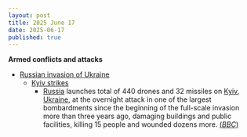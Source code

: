 ```yaml
---
layout: post
title: 2025 June 17
date: 2025-06-17
published: true
---
```



**Armed conflicts and attacks**

* [Russian invasion of Ukraine](https://en.wikipedia.org/wiki/Russian_invasion_of_Ukraine "Russian invasion of Ukraine")
  + [Kyiv strikes](https://en.wikipedia.org/wiki/Kyiv_strikes_%282022%E2%80%93present%29 "Kyiv strikes (2022–present)")
    - [Russia](https://en.wikipedia.org/wiki/Russian_Armed_Forces "Russian Armed Forces") launches total of 440 drones and 32 missiles on [Kyiv](https://en.wikipedia.org/wiki/Kyiv "Kyiv"), [Ukraine](https://en.wikipedia.org/wiki/Ukraine "Ukraine"), at the overnight attack in one of the largest bombardments since the beginning of the full-scale invasion more than three years ago, damaging buildings and public facilities, killing 15 people and wounded dozens more. [(*BBC*)](https://www.bbc.com/news/articles/cx24g4850x4o)
